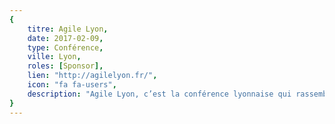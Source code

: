 ```yaml
---
{
	titre: Agile Lyon,
	date: 2017-02-09,
	type: Conférence,
	ville: Lyon,
	roles: [Sponsor],
	lien: "http://agilelyon.fr/",
	icon: "fa fa-users",
	description: "Agile Lyon, c’est la conférence lyonnaise qui rassemble chaque année plus de 100 personnes autour des sujets gravitants dans l’écosystème agile et permettent aux organisations de mieux fonctionner."
}
---
```

